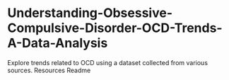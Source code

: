 # Understanding-Obsessive-Compulsive-Disorder-OCD-Trends-A-Data-Analysis
Explore trends related to OCD using a dataset collected from various sources.  Resources  Readme
